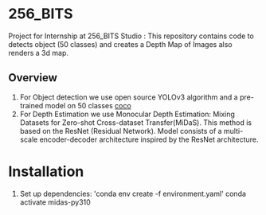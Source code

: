 # 256_BITS
Project for Internship at 256_BITS Studio : This repository contains code to detects object (50 classes) and creates a Depth Map of Images also renders a 3d map.

## Overview
1. For Object detection we use open source YOLOv3 algorithm and a pre-trained model on 50 classes [coco]() 
2. For Depth Estimation we use Monocular Depth Estimation: Mixing Datasets for Zero-shot Cross-dataset Transfer(MiDaS). This method is based on the ResNet (Residual Network). Model consists of a multi-scale encoder-decoder architecture inspired by the ResNet architecture.

# Installation
1. Set up dependencies:
'conda env create -f environment.yaml'
conda activate midas-py310
